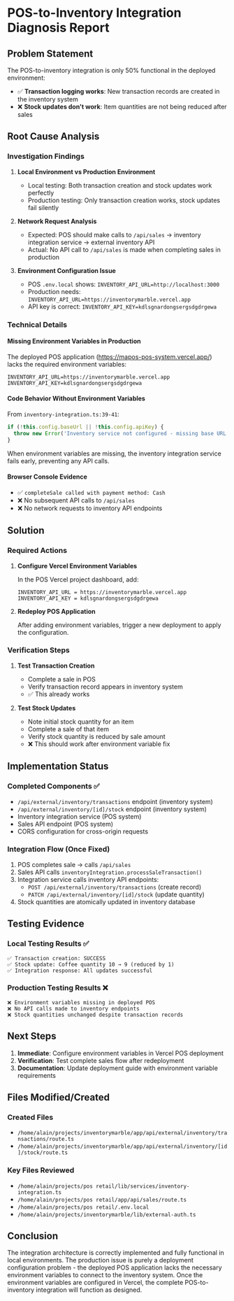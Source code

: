 # POS-to-Inventory Integration Diagnosis Report

## Problem Statement
The POS-to-inventory integration is only 50% functional in the deployed environment:
- ✅ **Transaction logging works**: New transaction records are created in the inventory system
- ❌ **Stock updates don't work**: Item quantities are not being reduced after sales

## Root Cause Analysis

### Investigation Findings

1. **Local Environment vs Production Environment**
   - Local testing: Both transaction creation and stock updates work perfectly
   - Production testing: Only transaction creation works, stock updates fail silently

2. **Network Request Analysis**
   - Expected: POS should make calls to `/api/sales` → inventory integration service → external inventory API
   - Actual: No API call to `/api/sales` is made when completing sales in production

3. **Environment Configuration Issue**
   - POS `.env.local` shows: `INVENTORY_API_URL=http://localhost:3000`
   - Production needs: `INVENTORY_API_URL=https://inventorymarble.vercel.app`
   - API key is correct: `INVENTORY_API_KEY=kdlsgnardongsergsdgdrgewa`

### Technical Details

#### Missing Environment Variables in Production
The deployed POS application (https://mapos-pos-system.vercel.app/) lacks the required environment variables:

```env
INVENTORY_API_URL=https://inventorymarble.vercel.app
INVENTORY_API_KEY=kdlsgnardongsergsdgdrgewa
```

#### Code Behavior Without Environment Variables
From `inventory-integration.ts:39-41`:
```typescript
if (!this.config.baseUrl || !this.config.apiKey) {
  throw new Error('Inventory service not configured - missing base URL or API key')
}
```

When environment variables are missing, the inventory integration service fails early, preventing any API calls.

#### Browser Console Evidence
- ✅ `completeSale called with payment method: Cash`
- ❌ No subsequent API calls to `/api/sales`
- ❌ No network requests to inventory API endpoints

## Solution

### Required Actions

1. **Configure Vercel Environment Variables**
   
   In the POS Vercel project dashboard, add:
   ```
   INVENTORY_API_URL = https://inventorymarble.vercel.app
   INVENTORY_API_KEY = kdlsgnardongsergsdgdrgewa
   ```

2. **Redeploy POS Application**
   
   After adding environment variables, trigger a new deployment to apply the configuration.

### Verification Steps

1. **Test Transaction Creation**
   - Complete a sale in POS
   - Verify transaction record appears in inventory system
   - ✅ This already works

2. **Test Stock Updates**
   - Note initial stock quantity for an item
   - Complete a sale of that item
   - Verify stock quantity is reduced by sale amount
   - ❌ This should work after environment variable fix

## Implementation Status

### Completed Components ✅
- `/api/external/inventory/transactions` endpoint (inventory system)
- `/api/external/inventory/[id]/stock` endpoint (inventory system)
- Inventory integration service (POS system)
- Sales API endpoint (POS system)
- CORS configuration for cross-origin requests

### Integration Flow (Once Fixed)
1. POS completes sale → calls `/api/sales`
2. Sales API calls `inventoryIntegration.processSaleTransaction()`
3. Integration service calls inventory API endpoints:
   - `POST /api/external/inventory/transactions` (create record)
   - `PATCH /api/external/inventory/[id]/stock` (update quantity)
4. Stock quantities are atomically updated in inventory database

## Testing Evidence

### Local Testing Results ✅
```
✅ Transaction creation: SUCCESS
✅ Stock update: Coffee quantity 10 → 9 (reduced by 1)
✅ Integration response: All updates successful
```

### Production Testing Results ❌
```
❌ Environment variables missing in deployed POS
❌ No API calls made to inventory endpoints
❌ Stock quantities unchanged despite transaction records
```

## Next Steps

1. **Immediate**: Configure environment variables in Vercel POS deployment
2. **Verification**: Test complete sales flow after redeployment
3. **Documentation**: Update deployment guide with environment variable requirements

## Files Modified/Created

### Created Files
- `/home/alain/projects/inventorymarble/app/api/external/inventory/transactions/route.ts`
- `/home/alain/projects/inventorymarble/app/api/external/inventory/[id]/stock/route.ts`

### Key Files Reviewed
- `/home/alain/projects/pos retail/lib/services/inventory-integration.ts`
- `/home/alain/projects/pos retail/app/api/sales/route.ts`
- `/home/alain/projects/pos retail/.env.local`
- `/home/alain/projects/inventorymarble/lib/external-auth.ts`

## Conclusion

The integration architecture is correctly implemented and fully functional in local environments. The production issue is purely a deployment configuration problem - the deployed POS application lacks the necessary environment variables to connect to the inventory system. Once the environment variables are configured in Vercel, the complete POS-to-inventory integration will function as designed.